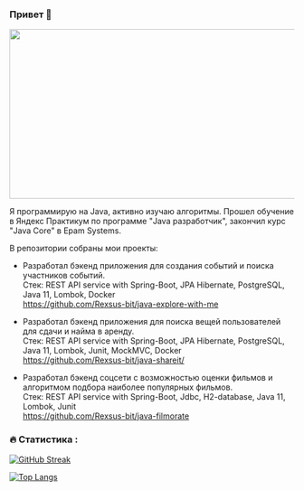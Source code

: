 ### Привет 👋

<div align="center">
  <img src="https://media.giphy.com/media/dWesBcTLavkZuG35MI/giphy.gif" width="600" height="300"/>
</div>



Я программирую на Java, активно изучаю алгоритмы. 
Прошел обучение в Яндекс Практикум по программе "Java разработчик", закончил курс "Java Core" в Epam Systems. 

В репозитории собраны мои проекты:

- Разработал бэкенд приложения для создания событий и поиска участников событий.   
  Стек: REST API service with Spring-Boot, JPA Hibernate, PostgreSQL, Java 11, Lombok, Docker  
  https://github.com/Rexsus-bit/java-explore-with-me 
  
- Разработал бэкенд приложения для поиска вещей пользователей для сдачи и найма в аренду.  
  Стек: REST API service with Spring-Boot, JPA Hibernate, PostgreSQL, Java 11, Lombok, Junit, MockMVC, Docker  
  https://github.com/Rexsus-bit/java-shareit/ 
  
- Разработал бэкенд соцсети с возможностью оценки фильмов и алгоритмом подбора наиболее популярных фильмов.    
  Стек: REST API service with Spring-Boot, Jdbc, H2-database, Java 11, Lombok, Junit  
	https://github.com/Rexsus-bit/java-filmorate 


### :fire: Статистика :

[![GitHub Streak](http://github-readme-streak-stats.herokuapp.com?user=rexsus-bit)](https://git.io/streak-stats)  

[![Top Langs](https://github-readme-stats.vercel.app/api/top-langs/?username=rexsus-bit&layout=compact)](https://github.com/anuraghazra/github-readme-stats)


<!--
Потом добавить:
[![Rexsus-bit's GitHub stats](https://github-readme-stats.vercel.app/api?username=rexsus-bit&count_private=true&include_all_commits=true&show_icons=true&theme=transparent)](https://github.com/anuraghazra/github-readme-stats)


**Rexsus-bit/Rexsus-bit** is a ✨ _special_ ✨ repository because its `README.md` (this file) appears on your GitHub profile.

Here are some ideas to get you started:

- 🔭 I’m currently working on ...
- 🌱 I’m currently learning ...
- 👯 I’m looking to collaborate on ...
- 🤔 I’m looking for help with ...
- 💬 Ask me about ...
- 📫 How to reach me: ...
- 😄 Pronouns: ...
- ⚡ Fun fact: ...

<div><img src="https://github.com/devicons/devicon/blob/master/icons/java/java-original-wordmark.svg" title="Java" alt="Java" width="40" height="40"/>&nbsp;
</div>

-->
